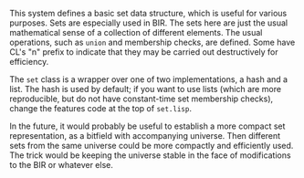 This system defines a basic set data structure, which is useful for various purposes.
Sets are especially used in BIR. The sets here are just the usual mathematical sense
of a collection of different elements. The usual operations, such as `union` and
membership checks, are defined. Some have CL's "n" prefix to indicate that they may
be carried out destructively for efficiency.

The `set` class is a wrapper over one of two implementations, a hash and a list. The
hash is used by default; if you want to use lists (which are more reproducible, but do
not have constant-time set membership checks), change the features code at the top of
`set.lisp`.

In the future, it would probably be useful to establish a more compact set representation,
as a bitfield with accompanying universe. Then different sets from the same universe
could be more compactly and efficiently used. The trick would be keeping the universe
stable in the face of modifications to the BIR or whatever else.
